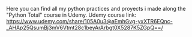 Here you can find all my python practices and proyects i made along the "Python Total" course in Udemy.
Udemy course link: https://www.udemy.com/share/105A0u3@aEmhGvg-yxXTR6EQnc-_AHAp25QsumBj3mV6Vtmt28c1beyArArbgt0X5287K5ZGpQ==/
